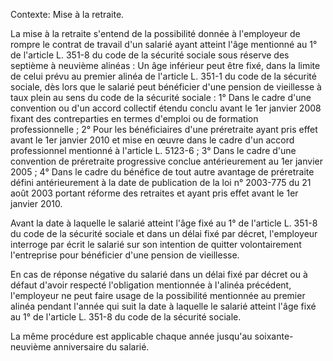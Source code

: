 Contexte: Mise à la retraite.

La mise à la retraite s'entend de la possibilité donnée à l'employeur de rompre le contrat de travail d'un salarié ayant atteint l'âge mentionné au 1° de l'article L. 351-8 du code de la sécurité sociale sous réserve des septième à neuvième alinéas : Un âge inférieur peut être fixé, dans la limite de celui prévu au premier alinéa de l'article L. 351-1 du code de la sécurité sociale, dès lors que le salarié peut bénéficier d'une pension de vieillesse à taux plein au sens du code de la sécurité sociale : 1° Dans le cadre d'une convention ou d'un accord collectif étendu conclu avant le 1er janvier 2008 fixant des contreparties en termes d'emploi ou de formation professionnelle ; 2° Pour les bénéficiaires d'une préretraite ayant pris effet avant le 1er janvier 2010 et mise en œuvre dans le cadre d'un accord professionnel mentionné à l'article L. 5123-6 ; 3° Dans le cadre d'une convention de préretraite progressive conclue antérieurement au 1er janvier 2005 ; 4° Dans le cadre du bénéfice de tout autre avantage de préretraite défini antérieurement à la date de publication de la loi n° 2003-775 du 21 août 2003 portant réforme des retraites et ayant pris effet avant le 1er janvier 2010.

Avant la date à laquelle le salarié atteint l'âge fixé au 1° de l'article L. 351-8 du code de la sécurité sociale et dans un délai fixé par décret, l'employeur interroge par écrit le salarié sur son intention de quitter volontairement l'entreprise pour bénéficier d'une pension de vieillesse.

En cas de réponse négative du salarié dans un délai fixé par décret ou à défaut d'avoir respecté l'obligation mentionnée à l'alinéa précédent, l'employeur ne peut faire usage de la possibilité mentionnée au premier alinéa pendant l'année qui suit la date à laquelle le salarié atteint l'âge fixé au 1° de l'article L. 351-8 du code de la sécurité sociale.

La même procédure est applicable chaque année jusqu'au soixante-neuvième anniversaire du salarié.
